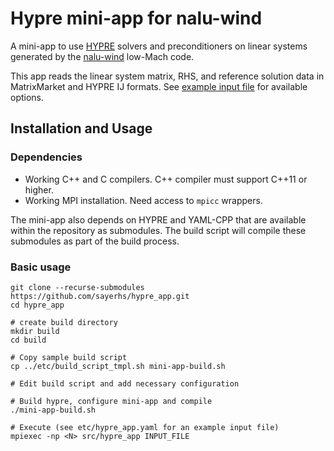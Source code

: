 
# Hypre mini-app for nalu-wind

A mini-app to use [HYPRE](https://github.com/LLNL/hypre) solvers and
preconditioners on linear systems generated by the
[nalu-wind](https://github.com/exawind/nalu-wind) low-Mach code. 

This app reads the linear system matrix, RHS, and reference solution data in
MatrixMarket and HYPRE IJ formats. See [example input file](https://github.com/sayerhs/hypre-mini-app/blob/master/etc/hypre_app.yaml) for available options. 

## Installation and Usage

### Dependencies

- Working C++ and C compilers. C++ compiler must support C++11 or higher. 
- Working MPI installation. Need access to `mpicc` wrappers.

The mini-app also depends on HYPRE and YAML-CPP that are available within the
repository as submodules. The build script will compile these submodules as part
of the build process.

### Basic usage

```
git clone --recurse-submodules https://github.com/sayerhs/hypre_app.git
cd hypre_app

# create build directory
mkdir build
cd build

# Copy sample build script
cp ../etc/build_script_tmpl.sh mini-app-build.sh

# Edit build script and add necessary configuration

# Build hypre, configure mini-app and compile
./mini-app-build.sh

# Execute (see etc/hypre_app.yaml for an example input file)
mpiexec -np <N> src/hypre_app INPUT_FILE
```


